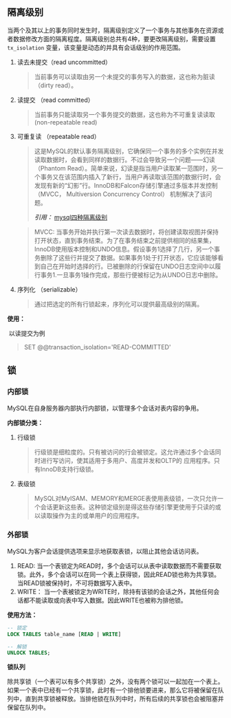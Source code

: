 ## 隔离级别

当两个及其以上的事务同时发生时，隔离级别定义了一个事务与其他事务在资源或者数据修改方面的隔离程度。隔离级别总共有4种，要更改隔离级别，需要设置 `tx_isolation` 变量，该变量是动态的并具有会话级别的作用范围。

1. 读去未提交（read uncommitted）

   > 当前事务可以读取由另一个未提交的事务写入的数据，这也称为脏读（dirty read）。

2. 读提交 （read committed）

   > 当前事务只能读取另一个事务提交的数据，这也称为不可重复读读取 (non-repeatable read)

3. 可重复读 （repeatable read）

   > 这是MySQL的默认事务隔离级别，它确保同一个事务的多个实例在并发读取数据时，会看到同样的数据行。不过会导致另一个问题——幻读 （Phantom Read）。简单来说，幻读是指当用户读取某一范围时，另一个事务又在该范围内插入了新行，当用户再读取该范围的数据行时，会发现有新的“幻影”行。InnoDB和Falcon存储引擎通过多版本并发控制（MVCC， Multiversion Concurrency Control） 机制解决了该问题。
   >
   > ***引用：*** [mysql四种隔离级别](https://www.cnblogs.com/jian-gao/p/10795407.html)

   > MVCC: 当事务开始并执行第一次读去数据时，将创建读取视图并保持打开状态，直到事务结束。为了在事务结束之前提供相同的结果集，InnoDB使用版本控制和UNDO信息。假设事务1选择了几行，另一个事务删除了这些行并提交了数据。如果事务1处于打开状态，它应该能够看到自己在开始时选择的行。已被删除的行保留在UNDO日志空间中以履行事务1.一旦事务1操作完成，那些行便被标记为从UNDO日志中删除。

   

4. 序列化 （serializable）

   > 通过把选定的所有行锁起来，序列化可以提供最高级别的隔离。

**使用：**

​		以读提交为例

> SET  @@transaction_isolation='READ-COMMITTED' 



## 锁

### 内部锁

MySQL在自身服务器内部执行内部锁，以管理多个会话对表内容的争用。

**内部锁分类：**

1. 行级锁

   > 行级锁是细粒度的。只有被访问的行会被锁定。这允许通过多个会话同时进行写访问，使其适用于多用户、高度并发和OLTP的 应用程序。只有InnoDB支持行级锁。

2. 表级锁

   > MySQL对MyISAM、MEMORY和MERGE表使用表级锁，一次只允许一个会话更新这些表。这种锁定级别是得这些存储引擎更使用于只读的或以读取操作为主的或单用户的应用程序。

### 外部锁

MySQL为客户会话提供选项来显示地获取表锁，以阻止其他会话访问表。

1. READ: 当一个表锁定为READ时，多个会话可以从表中读取数据而不需要获取锁。此外，多个会话可以在同一个表上获得锁，因此READ锁也称为共享锁。当READ锁被保持时，不可将数据写入表中。
2. WRITE： 当一个表被锁定为WRITE时，除持有该锁的会话之外，其他任何会话都不能读取或向表中写入数据。因此WRITE也被称为排他锁。

**使用方法：**

```sql
-- 锁定
LOCK TABLES table_name [READ | WRITE]

-- 解锁
UNLOCK TABLES;
```

**锁队列**

除共享锁（一个表可以有多个共享锁）之外，没有两个锁可以一起加在一个表上。如果一个表中已经有一个共享锁，此时有一个排他锁要进来，那么它将被保留在队列中，直到共享锁被释放。当排他锁在队列中时，所有后续的共享锁也会被阻塞并保留在队列中。